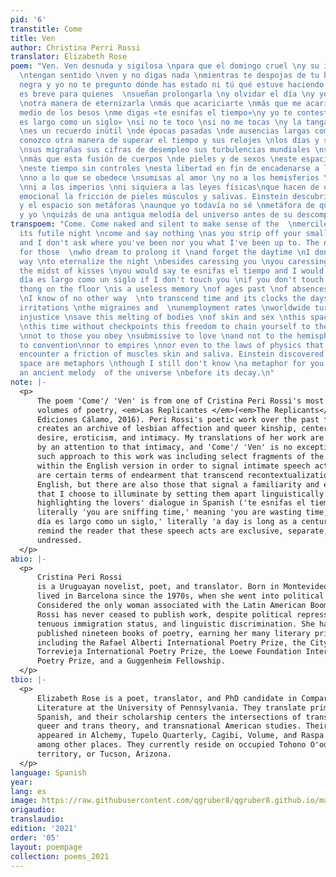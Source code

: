 ```yaml
---
pid: '6'
transtitle: Come
title: Ven
author: Christina Perri Rossi
translator: Elizabeth Rose
poem: "Ven. Ven desnuda y sigilosa \npara que el domingo cruel \ny su inútil noche
  \ntengan sentido \nven y no digas nada \nmientras te despojas de tu breve tanga
  negra y yo no te pregunto dónde has estado ni tú qué estuve haciendo hoy. \nLa noche
  es breve para quienes  \nsueñan prolongarla \ny olvidar el día \ny yo no conozco
  \notra manera de eternizarla \nmás que acariciarte \nmás que me acaricies \ny en
  medio de los besos \nme digas «te esnifas el tiempo»\ny yo te conteste \n«un día
  es largo como un siglo» \nsi no te toco \nsi no me tocas \ny la tanga en el suelo
  \nes un recuerdo inútil \nde épocas pasadas \nde ausencias largas como eras. \nNo
  conozco otra manera de superar el tiempo y sus relojes \nlos días y sus disgustos
  \nsus migrañas sus cifras de desempleo sus turbulencias mundiales \nsus injusticias
  \nmás que esta fusión de cuerpos \nde pieles y de sexos \neste espacio sin fronteras
  \neste tiempo sin controles \nesta libertad en fin de encadenarse a lo que se ama
  \nno a lo que se obedece \nsumisas al amor \ny no a los hemisferios \nni a las convenciones
  \nni a los imperios \nni siquiera a las leyes físicas\nque hacen de un encuentro
  emocional la fricción de pieles músculos y salivas. Einstein descubrió que el tiempo
  y el espacio son metáforas \naunque yo todavía no sé \nmetáfora de qué somos tú
  y yo \nquizás de una antigua melodía del universo antes de su descomposición."
transpoem: "Come. Come naked and silent to make sense of the  \nmerciless Sunday \nand
  its futile night \ncome and say nothing \nas you strip off your small black thong
  and I don't ask where you've been nor you what I've been up to. The night is short
  for those  \nwho dream to prolong it \nand forget the daytime \nI don't know another
  way \nto eternalize the night \nbesides caressing you \nyou caressing me \nand in
  the midst of kisses \nyou would say te esnifas el tiempo and I would reply \nun
  día es largo como un siglo if I don't touch you \nif you don't touch me \nand the
  thong on the floor \nis a useless memory \nof ages past \nof absences long as epochs.
  \nI know of no other way  \nto transcend time and its clocks the days and their
  irritations \nthe migraines and  \nunemployment rates \nworldwide turmoil \nand
  injustice \nsave this melting of bodies \nof skin and sex \nthis space without borders
  \nthis time without checkpoints this freedom to chain yourself to the ones you love
  \nnot to those you obey \nsubmissive to love \nand not to the hemispheres \nnor
  to convention\nnor to empires \nnor even to the laws of physics that make an emotional
  encounter a friction of muscles skin and saliva. Einstein discovered that time  and
  space are metaphors \nthough I still don't know \na metaphor for you and me \nperhaps
  an ancient melody  of the universe \nbefore its decay.\n"
note: |-
  <p>
      The poem 'Come'/ 'Ven' is from one of Cristina Peri Rossi's most recent
      volumes of poetry, <em>Las Replicantes </em>(<em>The Replicants</em>,
      Ediciones Cálamo, 2016). Peri Rossi's poetic work over the past fifty years
      creates an archive of lesbian affection and queer kinship, centering
      desire, eroticism, and intimacy. My translations of her work are informed
      by an attention to that intimacy, and 'Come'/ 'Ven' is no exception. One
      such approach to this work was including select fragments of the Spanish
      within the English version in order to signal intimate speech acts. There
      are certain terms of endearment that transcend recontextualization in
      English, but there are also those that signal a familiarity and exclusivity
      that I choose to illuminate by setting them apart linguistically. By
      highlighting the lovers' dialogue in Spanish ('te esnifas el tiempo,'
      literally 'you are sniffing time,' meaning 'you are wasting time,' and 'un
      día es largo como un siglo,' literally 'a day is long as a century'), I
      remind the reader that these speech acts are exclusive, separate, yearning,
      undressed.
  </p>
abio: |-
  <p>
      Cristina Peri Rossi
      is a Uruguayan novelist, poet, and translator. Born in Montevideo, she has
      lived in Barcelona since the 1970s, when she went into political exile.
      Considered the only woman associated with the Latin American Boom, Peri
      Rossi has never ceased to publish work, despite political repression,
      tenuous immigration status, and linguistic discrimination. She has
      published nineteen books of poetry, earning her many literary prizes,
      including the Rafael Alberti International Poetry Prize, the City of
      Torrevieja International Poetry Prize, the Loewe Foundation International
      Poetry Prize, and a Guggenheim Fellowship.
  </p>
tbio: |-
  <p>
      Elizabeth Rose is a poet, translator, and PhD candidate in Comparative
      Literature at the University of Pennsylvania. They translate primarily from
      Spanish, and their scholarship centers the intersections of translation,
      queer and trans theory, and transnational American studies. Their work has
      appeared in Alchemy, Tupelo Quarterly, Cagibi, Volume, and Raspa Magazine,
      among other places. They currently reside on occupied Tohono O'odham
      territory, or Tucson, Arizona.
  </p>
language: Spanish
year: 
lang: es
image: https://raw.githubusercontent.com/qgruber8/qgruber8.github.io/main/assets/images/images_21/rossi.png
origaudio: 
translaudio: 
edition: '2021'
order: '05'
layout: poempage
collection: poems_2021
---
```

